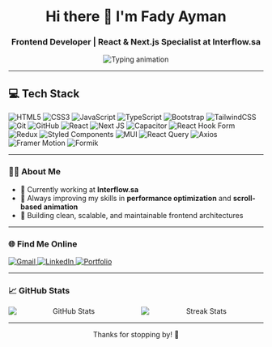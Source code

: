 <h1 align="center">Hi there 👋 I'm Fady Ayman</h1>
<h3 align="center">Frontend Developer | React & Next.js Specialist at Interflow.sa</h3>

<p align="center">
  <img src="https://readme-typing-svg.herokuapp.com?font=Fira+Code&duration=2000&pause=1000&color=38BDF8&center=true&width=440&lines=Building+interactive+UIs+with+React+%26+Next.js;Crafting+clean+code+%7C+Responsive+Designs;Lover+of+Performance+%26+Animations" alt="Typing animation" />
</p>

---

## 💻 Tech Stack

![HTML5](https://img.shields.io/badge/html5-%23E34F26.svg?style=for-the-badge&logo=html5&logoColor=white) ![CSS3](https://img.shields.io/badge/css3-%231572B6.svg?style=for-the-badge&logo=css3&logoColor=white) ![JavaScript](https://img.shields.io/badge/javascript-%23323330.svg?style=for-the-badge&logo=javascript&logoColor=%23F7DF1E) ![TypeScript](https://img.shields.io/badge/typescript-%23007ACC.svg?style=for-the-badge&logo=typescript&logoColor=white) ![Bootstrap](https://img.shields.io/badge/bootstrap-%23563D7C.svg?style=for-the-badge&logo=bootstrap&logoColor=white) ![TailwindCSS](https://img.shields.io/badge/tailwindcss-%2338B2AC.svg?style=for-the-badge&logo=tailwind-css&logoColor=white) ![Git](https://img.shields.io/badge/git-%23F05033.svg?style=for-the-badge&logo=git&logoColor=white) ![GitHub](https://img.shields.io/badge/github-%23121011.svg?style=for-the-badge&logo=github&logoColor=white) ![React](https://img.shields.io/badge/react-%2320232a.svg?style=for-the-badge&logo=react&logoColor=%2361DAFB) ![Next JS](https://img.shields.io/badge/next-black?style=for-the-badge&logo=next.js&logoColor=white) ![Capacitor](https://img.shields.io/badge/Capacitor-119EFF?style=for-the-badge&logo=capacitor&logoColor=white) ![React Hook Form](https://img.shields.io/badge/React_Hook_Form-EC5990?style=for-the-badge&logo=reacthookform&logoColor=white) ![Redux](https://img.shields.io/badge/Redux-%23593d88.svg?style=for-the-badge&logo=redux&logoColor=white) ![Styled Components](https://img.shields.io/badge/styled--components-DB7093?style=for-the-badge&logo=styled-components&logoColor=white) ![MUI](https://img.shields.io/badge/MUI-%230081CB.svg?style=for-the-badge&logo=material-ui&logoColor=white) ![React Query](https://img.shields.io/badge/React_Query-FF4154?style=for-the-badge&logo=react-query&logoColor=white) ![Axios](https://img.shields.io/badge/axios-%2300BFFF.svg?style=for-the-badge&logo=axios&logoColor=white) ![Framer Motion](https://img.shields.io/badge/Framer_Motion-0055FF?style=for-the-badge&logo=framer&logoColor=white) ![Formik](https://img.shields.io/badge/Formik-EEC06E?style=for-the-badge&logo=formik&logoColor=black)

---

### 👨‍💻 About Me

- 🔭 Currently working at **Interflow.sa**  
- 🧠 Always improving my skills in **performance optimization** and **scroll-based animation**  
- 💼 Building clean, scalable, and maintainable frontend architectures  

---

### 🌐 Find Me Online

<p align="left">
  <a href="mailto:fady.dev8@gmail.com">
    <img src="https://img.shields.io/badge/Gmail-fady.dev8@gmail.com-D14836?style=for-the-badge&logo=gmail&logoColor=white" alt="Gmail" />
  </a>
  <a href="https://www.linkedin.com/in/fady-ayman-00906533a/" target="_blank">
    <img src="https://img.shields.io/badge/LinkedIn-Fady%20Ayman-0077B5?style=for-the-badge&logo=linkedin&logoColor=white" alt="LinkedIn" />
  </a>
  <a href="https://fady-ayman-portfolio.vercel.app/" target="_blank">
    <img src="https://img.shields.io/badge/Portfolio-Visit-blueviolet?style=for-the-badge&logo=vercel&logoColor=white" alt="Portfolio" />
  </a>
</p>

---

### 📈 GitHub Stats

<p align="center" style="display: flex; justify-content: space-between; width: 100%;">
  <img src="https://github-readme-stats.vercel.app/api?username=Fadi-Ayman&show_icons=true&theme=tokyonight&hide_border=true" alt="GitHub Stats" style="flex: 1; margin-right: 10px;"/>
  <img src="https://github-readme-streak-stats.herokuapp.com/?user=Fadi-Ayman&theme=tokyonight&hide_border=true" alt="Streak Stats" style="flex: 1; margin-left: 10px;"/>
</p>

---

<p align="center">Thanks for stopping by! 🚀</p>
